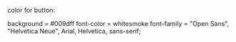 color for button:

background = #009dff
font-color = whitesmoke
font-family = "Open Sans", "Helvetica Neue", Arial, Helvetica, sans-serif;
